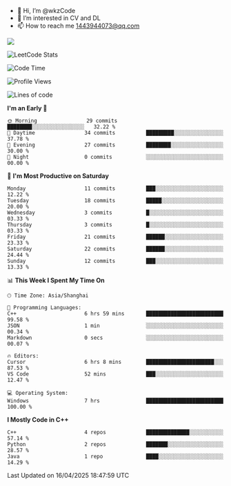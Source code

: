 - 👋 Hi, I’m @wkzCode
- 👀 I’m interested in CV and DL
- 📫 How to reach me 1443944073@qq.com  
<a href="https://github.com/anuraghazra/github-readme-stats">
  <img align="center" src="https://github-readme-stats.vercel.app/api?username=wkzCode&show_icons=true" />
</a>  

![LeetCode Stats](https://leetcard.jacoblin.cool/wkzCode?theme=wtf&font=Tajawal&ext=activity&site=cn)

<!---
[![Anurag's GitHub stats](https://github-readme-stats.vercel.app/api?username=wkzCode&show_icons=true)](https://github.com/anuraghazra/github-readme-stats)
[![Top Langs](https://github-readme-stats.vercel.app/api/top-langs/?username=wkzCode)](https://github.com/anuraghazra/github-readme-stats)
<!--START_SECTION:waka-->
![Code Time](http://img.shields.io/badge/Code%20Time-18%20hrs%2038%20mins-blue)

![Profile Views](http://img.shields.io/badge/Profile%20Views-1-blue)

![Lines of code](https://img.shields.io/badge/From%20Hello%20World%20I%27ve%20Written-7.9%20thousand%20lines%20of%20code-blue)

**I'm an Early 🐤** 

```text
🌞 Morning                29 commits          ████████░░░░░░░░░░░░░░░░░   32.22 % 
🌆 Daytime                34 commits          █████████░░░░░░░░░░░░░░░░   37.78 % 
🌃 Evening                27 commits          ████████░░░░░░░░░░░░░░░░░   30.00 % 
🌙 Night                  0 commits           ░░░░░░░░░░░░░░░░░░░░░░░░░   00.00 % 
```
📅 **I'm Most Productive on Saturday** 

```text
Monday                   11 commits          ███░░░░░░░░░░░░░░░░░░░░░░   12.22 % 
Tuesday                  18 commits          █████░░░░░░░░░░░░░░░░░░░░   20.00 % 
Wednesday                3 commits           █░░░░░░░░░░░░░░░░░░░░░░░░   03.33 % 
Thursday                 3 commits           █░░░░░░░░░░░░░░░░░░░░░░░░   03.33 % 
Friday                   21 commits          ██████░░░░░░░░░░░░░░░░░░░   23.33 % 
Saturday                 22 commits          ██████░░░░░░░░░░░░░░░░░░░   24.44 % 
Sunday                   12 commits          ███░░░░░░░░░░░░░░░░░░░░░░   13.33 % 
```


📊 **This Week I Spent My Time On** 

```text
🕑︎ Time Zone: Asia/Shanghai

💬 Programming Languages: 
C++                      6 hrs 59 mins       █████████████████████████   99.58 % 
JSON                     1 min               ░░░░░░░░░░░░░░░░░░░░░░░░░   00.34 % 
Markdown                 0 secs              ░░░░░░░░░░░░░░░░░░░░░░░░░   00.07 % 

🔥 Editors: 
Cursor                   6 hrs 8 mins        ██████████████████████░░░   87.53 % 
VS Code                  52 mins             ███░░░░░░░░░░░░░░░░░░░░░░   12.47 % 

💻 Operating System: 
Windows                  7 hrs               █████████████████████████   100.00 % 
```

**I Mostly Code in C++** 

```text
C++                      4 repos             ██████████████░░░░░░░░░░░   57.14 % 
Python                   2 repos             ███████░░░░░░░░░░░░░░░░░░   28.57 % 
Java                     1 repo              ████░░░░░░░░░░░░░░░░░░░░░   14.29 % 
```




 Last Updated on 16/04/2025 18:47:59 UTC
<!--END_SECTION:waka-->
<!---
wkzCode/wkzCode is a ✨ special ✨ repository because its `README.md` (this file) appears on your GitHub profile.
You can click the Preview link to take a look at your changes.
--->
